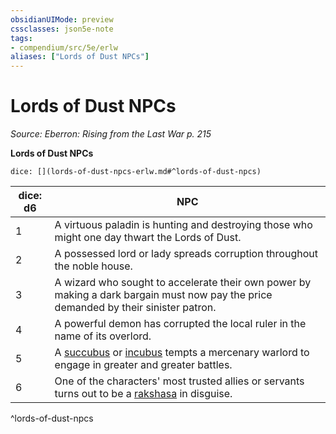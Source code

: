 ```yaml
---
obsidianUIMode: preview
cssclasses: json5e-note
tags:
- compendium/src/5e/erlw
aliases: ["Lords of Dust NPCs"]
---
```

# Lords of Dust NPCs
*Source: Eberron: Rising from the Last War p. 215* 

**Lords of Dust NPCs**

`dice: [](lords-of-dust-npcs-erlw.md#^lords-of-dust-npcs)`

| dice: d6 | NPC |
|----------|-----|
| 1 | A virtuous paladin is hunting and destroying those who might one day thwart the Lords of Dust. |
| 2 | A possessed lord or lady spreads corruption throughout the noble house. |
| 3 | A wizard who sought to accelerate their own power by making a dark bargain must now pay the price demanded by their sinister patron. |
| 4 | A powerful demon has corrupted the local ruler in the name of its overlord. |
| 5 | A [succubus](2-Mechanics/CLI/bestiary/fiend/succubus.md) or [incubus](2-Mechanics/CLI/bestiary/fiend/incubus.md) tempts a mercenary warlord to engage in greater and greater battles. |
| 6 | One of the characters' most trusted allies or servants turns out to be a [rakshasa](2-Mechanics/CLI/bestiary/fiend/rakshasa.md) in disguise. |
^lords-of-dust-npcs